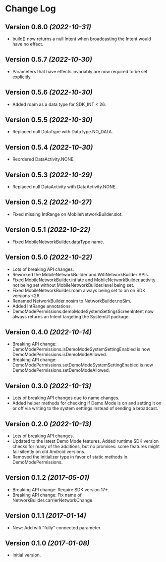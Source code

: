 Change Log
==========

Version 0.6.0 *(2022-10-31)*
----------------------------

* build() now returns a null Intent when broadcasting the Intent would have no effect.

Version 0.5.7 *(2022-10-30)*
----------------------------

* Parameters that have effects invariably are now required to be set explicitly.

Version 0.5.6 *(2022-10-30)*
----------------------------

* Added roam as a data type for SDK_INT < 26.

Version 0.5.5 *(2022-10-30)*
----------------------------

* Replaced null DataType with DataType.NO_DATA.

Version 0.5.4 *(2022-10-30)*
----------------------------

* Reordered DataActivity.NONE.

Version 0.5.3 *(2022-10-29)*
----------------------------

* Replaced null DataActivity with DataActivity.NONE.

Version 0.5.2 *(2022-10-27)*
----------------------------

* Fixed missing IntRange on MobileNetworkBuilder.slot.

Version 0.5.1 *(2022-10-22)*
----------------------------

* Fixed MobileNetworkBuilder.dataType name.

Version 0.5.0 *(2022-10-22)*
----------------------------

* Lots of breaking API changes.
* Reworked the MobileNetworkBuilder and WifiNetworkBuilder APIs.
* Fixed MobileNetworkBuilder.inflate and MobileNetworkBuilder.activity not being set without MobileNetworkBuilder.level being set.
* Fixed MobileNetworkBuilder.roam always being set to on on SDK versions <26.
* Renamed NetworkBuilder.nosim to NetworkBuilder.noSim.
* Added IntRange annotations.
* DemoModePermissions.demoModeSystemSettingsScreenIntent now always returns an Intent targeting the SystemUI package.

Version 0.4.0 *(2022-10-14)*
----------------------------

* Breaking API change: DemoModePermissions.isDemoModeSystemSettingEnabled is now DemoModePermissions.isDemoModeAllowed.
* Breaking API change: DemoModePermissions.setDemoModeSystemSettingEnabled is now DemoModePermissions.setDemoModeAllowed.

Version 0.3.0 *(2022-10-13)*
----------------------------

* Lots of breaking API changes due to name changes.
* Added helper methods for checking if Demo Mode is on and setting it on or off via writing to the system settings instead of sending a broadcast.

Version 0.2.0 *(2022-10-13)*
----------------------------

* Lots of breaking API changes.
* Updated to the latest Demo Mode features. Added runtime SDK version checks for many of the additions, but no promises: some features might fail silently on old Android versions.
* Removed the initializer type in favor of static methods in DemoModePermissions.

Version 0.1.2 *(2017-05-01)*
----------------------------

 * Breaking API change: Require SDK version 17+.
 * Breaking API change: Fix name of NetworkBuilder.carrierNetworkChange.

Version 0.1.1 *(2017-01-14)*
----------------------------

 * New: Add wifi "fully" connected parameter.


Version 0.1.0 *(2017-01-08)*
----------------------------

 * Initial version.
